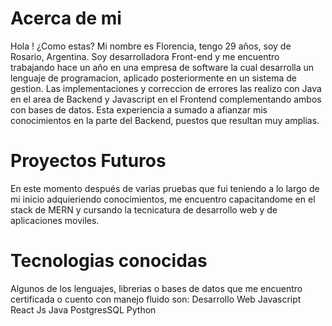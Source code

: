 # Acerca de mi
Hola ! ¿Como estas? Mi nombre es Florencia, tengo 29 años, soy de Rosario, Argentina.
Soy desarrolladora Front-end y me encuentro trabajando hace un año en una empresa de software la cual desarrolla un lenguaje de programacion, aplicado posteriormente en un sistema de gestion. Las implementaciones y correccion de errores las realizo con Java en el area de Backend y Javascript en el Frontend complementando ambos con bases de datos. Esta experiencia a sumado a afianzar mis conocimientos en la parte del Backend, puestos que resultan muy amplias.  


# Proyectos Futuros
En este momento después de varias pruebas que fui teniendo a lo largo de mi inicio adquieriendo conocimientos, me encuentro capacitandome en el stack de MERN y cursando la tecnicatura de desarrollo web y de aplicaciones moviles.

# Tecnologias conocidas
Algunos de los lenguajes, librerias o bases de datos que me encuentro certificada o cuento con manejo fluido son:
Desarrollo Web
Javascript
React Js
Java
PostgresSQL
Python


